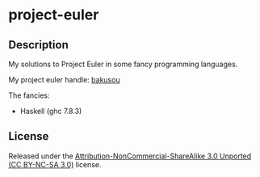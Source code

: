 # project-euler

## Description

My solutions to Project Euler in some fancy programming languages.

My project euler handle: [bakusou](https://projecteuler.net/profile/bakusou.png)

The fancies: 

* Haskell (ghc 7.8.3)

## License

Released under the [Attribution-NonCommercial-ShareAlike 3.0
Unported (CC BY-NC-SA 3.0)](http://creativecommons.org/licenses/by-nc-sa/3.0/)
license.
